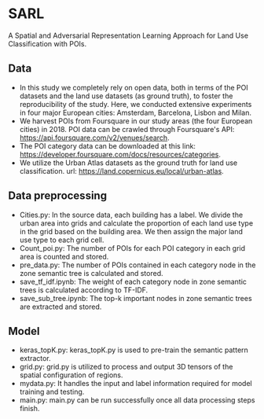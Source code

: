 # SARL
A Spatial and Adversarial Representation Learning Approach for Land Use Classification with POIs.

## Data

* In this study we completely rely on open data, both in terms of the POI datasets and the land use datasets (as ground truth), to foster the reproducibility of the study. Here, we conducted extensive experiments in four major European cities: Amsterdam, Barcelona, Lisbon and Milan.
* We harvest POIs from Foursquare in our study areas (the four European cities) in 2018.  POI data can be crawled through Foursquare's API: https://api.foursquare.com/v2/venues/search.
* The POI category data can be downloaded at this link: https://developer.foursquare.com/docs/resources/categories.
* We utilize the Urban Atlas datasets as the ground truth for land use classification. url: https://land.copernicus.eu/local/urban-atlas.

## Data preprocessing

* Cities.py: In the source data, each building has a label. We divide the urban area into grids and calculate the proportion of each land use type in the grid based on the building area. We then assign the major land use type to each grid cell.
* Count_poi.py: The number of POIs for each POI category in each grid area is counted and stored.
* pre_data.py: The number of POIs contained in each category node in the zone semantic tree is calculated and stored.
* save_tf_idf.ipynb: The weight of each category node in zone semantic trees is calculated according to TF-IDF.
* save_sub_tree.ipynb: The top-k important nodes in zone semantic trees are extracted and stored.

## Model 

* keras_topK.py: keras_topK.py is used to pre-train the semantic pattern extractor. 
* grid.py: grid.py is utilized to process and output 3D tensors of the spatial configuration of regions.
* mydata.py: It handles the input and label information required for model training and testing.
* main.py: main.py can be run successfully once all data processing steps finish. 

